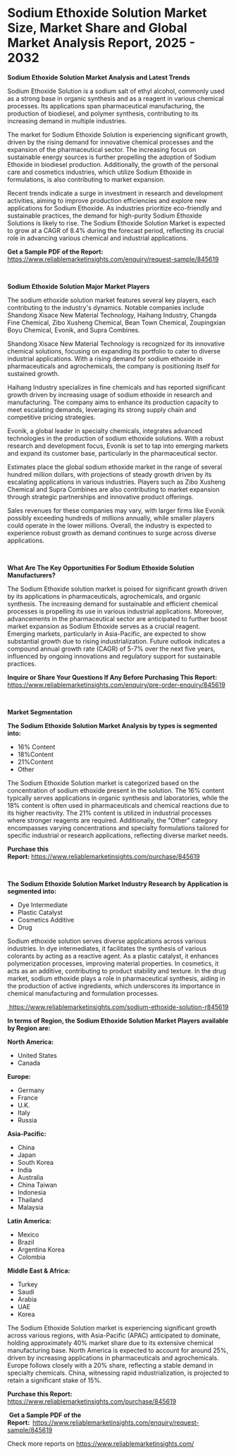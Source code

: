 <p><h1>Sodium Ethoxide Solution Market Size, Market Share and Global Market Analysis Report, 2025 - 2032</h1></p><p><strong>Sodium Ethoxide Solution Market Analysis and Latest Trends</strong></p>
<p><p>Sodium Ethoxide Solution is a sodium salt of ethyl alcohol, commonly used as a strong base in organic synthesis and as a reagent in various chemical processes. Its applications span pharmaceutical manufacturing, the production of biodiesel, and polymer synthesis, contributing to its increasing demand in multiple industries.</p><p>The market for Sodium Ethoxide Solution is experiencing significant growth, driven by the rising demand for innovative chemical processes and the expansion of the pharmaceutical sector. The increasing focus on sustainable energy sources is further propelling the adoption of Sodium Ethoxide in biodiesel production. Additionally, the growth of the personal care and cosmetics industries, which utilize Sodium Ethoxide in formulations, is also contributing to market expansion.</p><p>Recent trends indicate a surge in investment in research and development activities, aiming to improve production efficiencies and explore new applications for Sodium Ethoxide. As industries prioritize eco-friendly and sustainable practices, the demand for high-purity Sodium Ethoxide Solutions is likely to rise. The Sodium Ethoxide Solution Market is expected to grow at a CAGR of 8.4% during the forecast period, reflecting its crucial role in advancing various chemical and industrial applications.</p></p>
<p><strong>Get a Sample PDF of the Report:&nbsp;</strong> <a href="https://www.reliablemarketinsights.com/enquiry/request-sample/845619?utm_campaign=2259&utm_medium=2&utm_source=Github&utm_content=ia&utm_term=30012025&utm_id=sodium-ethoxide-solution">https://www.reliablemarketinsights.com/enquiry/request-sample/845619</a></p>
<p>&nbsp;</p>
<p><strong>Sodium Ethoxide Solution Major Market Players</strong></p>
<p><p>The sodium ethoxide solution market features several key players, each contributing to the industry's dynamics. Notable companies include Shandong Xisace New Material Technology, Haihang Industry, Changda Fine Chemical, Zibo Xusheng Chemical, Bean Town Chemical, Zoupingxian Boyu Chemical, Evonik, and Supra Combines.</p><p>Shandong Xisace New Material Technology is recognized for its innovative chemical solutions, focusing on expanding its portfolio to cater to diverse industrial applications. With a rising demand for sodium ethoxide in pharmaceuticals and agrochemicals, the company is positioning itself for sustained growth.</p><p>Haihang Industry specializes in fine chemicals and has reported significant growth driven by increasing usage of sodium ethoxide in research and manufacturing. The company aims to enhance its production capacity to meet escalating demands, leveraging its strong supply chain and competitive pricing strategies.</p><p>Evonik, a global leader in specialty chemicals, integrates advanced technologies in the production of sodium ethoxide solutions. With a robust research and development focus, Evonik is set to tap into emerging markets and expand its customer base, particularly in the pharmaceutical sector.</p><p>Estimates place the global sodium ethoxide market in the range of several hundred million dollars, with projections of steady growth driven by its escalating applications in various industries. Players such as Zibo Xusheng Chemical and Supra Combines are also contributing to market expansion through strategic partnerships and innovative product offerings.</p><p>Sales revenues for these companies may vary, with larger firms like Evonik possibly exceeding hundreds of millions annually, while smaller players could operate in the lower millions. Overall, the industry is expected to experience robust growth as demand continues to surge across diverse applications.</p></p>
<p>&nbsp;</p>
<p><strong>What Are The Key Opportunities For Sodium Ethoxide Solution Manufacturers?</strong></p>
<p><p>The Sodium Ethoxide solution market is poised for significant growth driven by its applications in pharmaceuticals, agrochemicals, and organic synthesis. The increasing demand for sustainable and efficient chemical processes is propelling its use in various industrial applications. Moreover, advancements in the pharmaceutical sector are anticipated to further boost market expansion as Sodium Ethoxide serves as a crucial reagent. Emerging markets, particularly in Asia-Pacific, are expected to show substantial growth due to rising industrialization. Future outlook indicates a compound annual growth rate (CAGR) of 5-7% over the next five years, influenced by ongoing innovations and regulatory support for sustainable practices.</p></p>
<p><strong>Inquire or Share Your Questions If Any Before Purchasing This Report:</strong> <a href="https://www.reliablemarketinsights.com/enquiry/pre-order-enquiry/845619?utm_campaign=2259&utm_medium=2&utm_source=Github&utm_content=ia&utm_term=30012025&utm_id=sodium-ethoxide-solution">https://www.reliablemarketinsights.com/enquiry/pre-order-enquiry/845619</a></p>
<p>&nbsp;</p>
<p><strong>Market Segmentation</strong></p>
<p><strong>The Sodium Ethoxide Solution Market Analysis by types is segmented into:</strong></p>
<p><ul><li>16% Content</li><li>18%Content</li><li>21%Content</li><li>Other</li></ul></p>
<p><p>The Sodium Ethoxide Solution market is categorized based on the concentration of sodium ethoxide present in the solution. The 16% content typically serves applications in organic synthesis and laboratories, while the 18% content is often used in pharmaceuticals and chemical reactions due to its higher reactivity. The 21% content is utilized in industrial processes where stronger reagents are required. Additionally, the "Other" category encompasses varying concentrations and specialty formulations tailored for specific industrial or research applications, reflecting diverse market needs.</p></p>
<p><strong>Purchase this Report:&nbsp;</strong><a href="https://www.reliablemarketinsights.com/purchase/845619?utm_campaign=2259&utm_medium=2&utm_source=Github&utm_content=ia&utm_term=30012025&utm_id=sodium-ethoxide-solution">https://www.reliablemarketinsights.com/purchase/845619</a></p>
<p>&nbsp;</p>
<p><strong>The Sodium Ethoxide Solution Market Industry Research by Application is segmented into:</strong></p>
<p><ul><li>Dye Intermediate</li><li>Plastic Catalyst</li><li>Cosmetics Additive</li><li>Drug</li></ul></p>
<p><p>Sodium ethoxide solution serves diverse applications across various industries. In dye intermediates, it facilitates the synthesis of various colorants by acting as a reactive agent. As a plastic catalyst, it enhances polymerization processes, improving material properties. In cosmetics, it acts as an additive, contributing to product stability and texture. In the drug market, sodium ethoxide plays a role in pharmaceutical synthesis, aiding in the production of active ingredients, which underscores its importance in chemical manufacturing and formulation processes.</p></p>
<p><a href="https://www.reliablemarketinsights.com/sodium-ethoxide-solution-r845619?utm_campaign=2259&utm_medium=2&utm_source=Github&utm_content=ia&utm_term=30012025&utm_id=sodium-ethoxide-solution">&nbsp;https://www.reliablemarketinsights.com/sodium-ethoxide-solution-r845619</a></p>
<p><strong>In terms of Region, the Sodium Ethoxide Solution Market Players available by Region are:</strong></p>
<p>
    <p> <strong> North America: </strong>
        <ul>
            <li>United States</li>
            <li>Canada</li>
        </ul>
        </p> 
    <p> <strong> Europe: </strong>
        <ul>
            <li>Germany</li>
            <li>France</li>
            <li>U.K.</li>
            <li>Italy</li>
            <li>Russia</li>
        </ul>
        </p> 
    <p> <strong> Asia-Pacific: </strong>
        <ul>
            <li>China</li>
            <li>Japan</li>
            <li>South Korea</li>
            <li>India</li>
            <li>Australia</li>
            <li>China Taiwan</li>
            <li>Indonesia</li>
            <li>Thailand</li>
            <li>Malaysia</li>
        </ul>
        </p> 
    <p> <strong> Latin America: </strong>
        <ul>
            <li>Mexico</li>
            <li>Brazil</li>
            <li>Argentina Korea</li>
            <li>Colombia</li>
        </ul>
        </p> 
    <p> <strong> Middle East & Africa: </strong>
        <ul>
            <li>Turkey</li>
            <li>Saudi</li>
            <li>Arabia</li>
            <li>UAE</li>
            <li>Korea</li>
        </ul>
    </p>
    </p>
<p><p>The Sodium Ethoxide Solution market is experiencing significant growth across various regions, with Asia-Pacific (APAC) anticipated to dominate, holding approximately 40% market share due to its extensive chemical manufacturing base. North America is expected to account for around 25%, driven by increasing applications in pharmaceuticals and agrochemicals. Europe follows closely with a 20% share, reflecting a stable demand in specialty chemicals. China, witnessing rapid industrialization, is projected to retain a significant stake of 15%.</p></p>
<p><strong>Purchase this Report: </strong><a href="https://www.reliablemarketinsights.com/purchase/845619?utm_campaign=2259&utm_medium=2&utm_source=Github&utm_content=ia&utm_term=30012025&utm_id=sodium-ethoxide-solution">https://www.reliablemarketinsights.com/purchase/845619</a></p>
<p>&nbsp;<strong>Get a Sample PDF of the Report:&nbsp;&nbsp;</strong><a href="https://www.reliablemarketinsights.com/enquiry/request-sample/845619?utm_campaign=2259&utm_medium=2&utm_source=Github&utm_content=ia&utm_term=30012025&utm_id=sodium-ethoxide-solution">https://www.reliablemarketinsights.com/enquiry/request-sample/845619</a></p>
<p><strong></strong></p>
<p>Check more reports on <a href="https://www.reliablemarketinsights.com/?utm_campaign=2259&utm_medium=2&utm_source=Github&utm_content=ia&utm_term=30012025&utm_id=sodium-ethoxide-solution">https://www.reliablemarketinsights.com/</a></p>